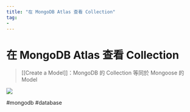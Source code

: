 ```yaml
---
title: "在 MongoDB Atlas 查看 Collection"
tag: 
- 
---
```

# 在 MongoDB Atlas 查看 Collection

>[[Create a Model]]：MongoDB 的 Collection 等同於 Mongoose 的 Model

![](https://i.imgur.com/ZwCx3gp.png)

#mongodb #database